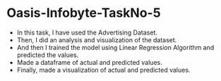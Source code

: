 # Oasis-Infobyte-TaskNo-5
- In this task, I have used the Advertising Dataset.
- Then, I did an analysis and visualization of the dataset.
- And then I trained the model using Linear Regression Algorithm and predicted the values.
- Made a dataframe of actual and predicted values.
- Finally, made a visualization of actual and predicted values.

